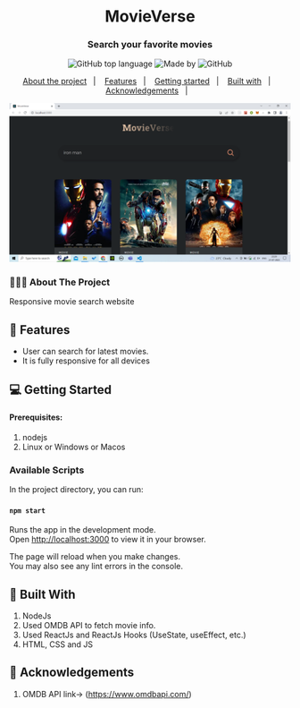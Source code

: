 
<h1 align="center">
	MovieVerse
</h1>

<h3 align="center">
  Search your favorite movies
</h3>
<p align="center">
  <img alt="GitHub top language" src="https://img.shields.io/badge/language-ReactJS-brightgreen">

  <a>
	  <img alt="Made by" src="https://img.shields.io/badge/made%20by-Abhishek%20Gaikwad-blueviolet">
  </a>

  <img alt="GitHub" src="https://img.shields.io/github/license/EliasGcf/readme-template">
</p>

<p align="center">
  <a href="#-about-the-project">About the project</a>&nbsp;&nbsp;&nbsp;|&nbsp;&nbsp;&nbsp;
  <a href="#-features">Features</a>&nbsp;&nbsp;&nbsp;|&nbsp;&nbsp;&nbsp;
  <a href="#-getting-started">Getting started</a>&nbsp;&nbsp;&nbsp;|&nbsp;&nbsp;&nbsp;
  <a href="#-built-with">Built with</a>&nbsp;&nbsp;&nbsp;|&nbsp;&nbsp;&nbsp;
  <a href="#-acknowledgements">Acknowledgements</a>&nbsp;&nbsp;&nbsp;|&nbsp;&nbsp;&nbsp;
</p>

<img alt="Layout" src="Screenshot (191).png">

### 👨🏻‍💻 About The Project
Responsive movie search website

## 🌟 Features

-   User can search for latest movies.
-   It is fully responsive for all devices


## 💻 Getting Started

#### Prerequisites:

1. nodejs
2. Linux or Windows or Macos

### Available Scripts

In the project directory, you can run:

#### `npm start`

Runs the app in the development mode.\
Open [http://localhost:3000](http://localhost:3000) to view it in your browser.

The page will reload when you make changes.\
You may also see any lint errors in the console.

## 🚀 Built With
1. NodeJs
2. Used OMDB API to fetch movie info.
3. Used ReactJs and ReactJs Hooks (UseState, useEffect, etc.)
4. HTML, CSS and JS


## 📝 Acknowledgements

1. OMDB API link-> (https://www.omdbapi.com/)
